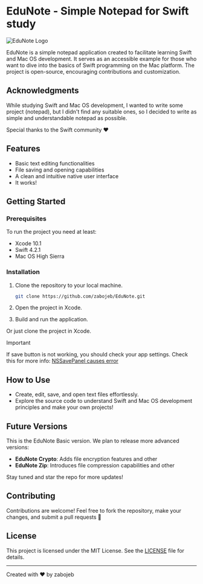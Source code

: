 # EduNote - Simple Notepad for Swift study

![EduNote Logo](https://i.ibb.co/0KS5grr/128.png)

EduNote is a simple notepad application created to facilitate learning Swift and Mac OS development. It serves as an accessible example for those who want to dive into the basics of Swift programming on the Mac platform. The project is open-source, encouraging contributions and customization.

## Acknowledgments

While studying Swift and Mac OS development, I wanted to write some project (notepad), but I didn't find any suitable ones, so I decided to write as simple and understandable notepad as possible.

Special thanks to the Swift community ❤️

## Features

- Basic text editing functionalities
- File saving and opening capabilities
- A clean and intuitive native user interface
- It works!

## Getting Started

### Prerequisites

To run the project you need at least:
- Xcode 10.1
- Swift 4.2.1
- Mac OS High Sierra

### Installation

1. Clone the repository to your local machine.
   ```bash
   git clone https://github.com/zabojeb/EduNote.git
   ```

2. Open the project in Xcode.

3. Build and run the application.

Or just clone the project in Xcode.

> [!Important]
> If save button is not working, you should check your app settings. Check this for more info: [NSSavePanel causes error](https://stackoverflow.com/questions/47954418/using-cocoa-nssavepanel-in-sandbox-causes-assertion-failure/ "StackOverFlow")

## How to Use

- Create, edit, save, and open text files effortlessly.
- Explore the source code to understand Swift and Mac OS development principles and make your own projects!

## Future Versions

This is the EduNote Basic version. We plan to release more advanced versions:

- **EduNote Crypto**: Adds file encryption features and other
- **EduNote Zip**: Introduces file compression capabilities and other

Stay tuned and star the repo for more updates!

## Contributing

Contributions are welcome! Feel free to fork the repository, make your changes, and submit a pull requests 🤗

## License

This project is licensed under the MIT License. See the [LICENSE](LICENSE) file for details.

---

Created with ❤️ by zabojeb

